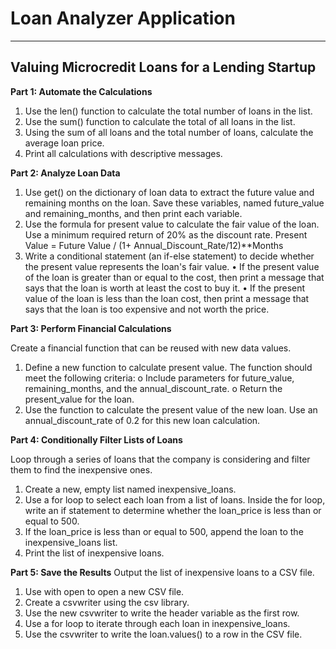 # Loan Analyzer Application
---
## Valuing Microcredit Loans for a Lending Startup

**Part 1: Automate the Calculations**
1.	Use the len() function to calculate the total number of loans in the list.
2.	Use the sum() function to calculate the total of all loans in the list.
3.	Using the sum of all loans and the total number of loans, calculate the average loan price.
4.	Print all calculations with descriptive messages.

**Part 2: Analyze Loan Data**
1.	Use get() on the dictionary of loan data to extract the future value and remaining months on the loan. Save these variables, named future_value and remaining_months, and then print each variable.
2.	Use the formula for present value to calculate the fair value of the loan. Use a minimum required return of 20% as the discount rate. 
Present Value = Future Value / (1+ Annual_Discount_Rate/12)**Months
3.	Write a conditional statement (an if-else statement) to decide whether the present value represents the loan's fair value.
  •	If the present value of the loan is greater than or equal to the cost, then print a message that says that the loan is worth at least the cost to buy it.
  •	If the present value of the loan is less than the loan cost, then print a message that says that the loan is too expensive and not worth the price.

**Part 3: Perform Financial Calculations**

Create a financial function that can be reused with new data values.
1.	Define a new function to calculate present value. The function should meet the following criteria:
o	Include parameters for future_value, remaining_months, and the annual_discount_rate.
o	Return the present_value for the loan.
2.	Use the function to calculate the present value of the new loan. Use an annual_discount_rate of 0.2 for this new loan calculation.


**Part 4: Conditionally Filter Lists of Loans**

Loop through a series of loans that the company is considering and filter them to find the inexpensive ones.
1.	Create a new, empty list named inexpensive_loans.
2.	Use a for loop to select each loan from a list of loans. Inside the for loop, write an if statement to determine whether the loan_price is less than or equal to 500.
3.	If the loan_price is less than or equal to 500, append the loan to the inexpensive_loans list.
4.	Print the list of inexpensive loans.

**Part 5: Save the Results**
Output the list of inexpensive loans to a CSV file.
1.	Use with open to open a new CSV file.
2.	Create a csvwriter using the csv library.
3.	Use the new csvwriter to write the header variable as the first row.
4.	Use a for loop to iterate through each loan in inexpensive_loans.
5.	Use the csvwriter to write the loan.values() to a row in the CSV file.


